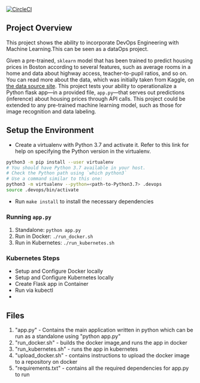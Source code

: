 [![CircleCI](https://dl.circleci.com/status-badge/img/gh/MillicentMal/DevOps_Microservices/tree/master.svg?style=svg)](https://dl.circleci.com/status-badge/redirect/gh/MillicentMal/DevOps_Microservices/tree/master)

## Project Overview
This project shows the ability to incorporate DevOps Engineering with Machine Learning.This can be seen as a dataOps project. 

Given a pre-trained, `sklearn` model that has been trained to predict housing prices in Boston according to several features, such as average rooms in a home and data about highway access, teacher-to-pupil ratios, and so on. You can read more about the data, which was initially taken from Kaggle, on [the data source site](https://www.kaggle.com/c/boston-housing). This project tests your ability to operationalize a Python flask app—in a provided file, `app.py`—that serves out predictions (inference) about housing prices through API calls. This project could be extended to any pre-trained machine learning model, such as those for image recognition and data labeling.


## Setup the Environment

* Create a virtualenv with Python 3.7 and activate it. Refer to this link for help on specifying the Python version in the virtualenv. 
```bash
python3 -m pip install --user virtualenv
# You should have Python 3.7 available in your host. 
# Check the Python path using `which python3`
# Use a command similar to this one:
python3 -m virtualenv --python=<path-to-Python3.7> .devops
source .devops/bin/activate
```
* Run `make install` to install the necessary dependencies

### Running `app.py`

1. Standalone:  `python app.py`
2. Run in Docker:  `./run_docker.sh`
3. Run in Kubernetes:  `./run_kubernetes.sh`

### Kubernetes Steps

* Setup and Configure Docker locally
* Setup and Configure Kubernetes locally
* Create Flask app in Container
* Run via kubectl
* 
## Files
1. "app.py" - Contains the main application written in python which can be run as a standalone using "python app.py"
2. "run_docker.sh" - builds the docker image,and runs the app in docker
3. "run_kubernetes.sh" - runs the app in kubernetes
4. "upload_docker.sh" - contains instructions to upload the docker image to a repository on docker
5. "requirements.txt" - contains all the required dependencies for app.py to run

